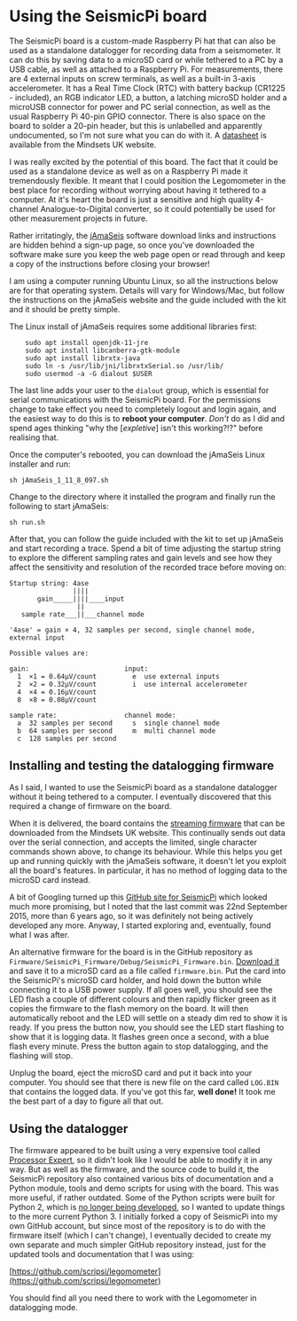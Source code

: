 # Using the SeismicPi board

The SeismicPi board is a custom-made Raspberry Pi hat that can also be used as a standalone datalogger for recording data from a seismometer. It can do this by saving data to a microSD card or while tethered to a PC  by a USB cable, as well as attached to a Raspberry Pi. For measurements, there are 4 external inputs on screw terminals, as well as a built-in 3-axis accelerometer. It has a Real Time Clock (RTC) with battery backup (CR1225 - included), an RGB indicator LED, a button, a latching microSD holder and a microUSB connector for power and PC serial connection, as well as the usual Raspberry Pi 40-pin GPIO connector. There is also space on the board to solder a 20-pin header, but this is unlabelled and apparently undocumented, so I'm not sure what you can do with it. A [datasheet](https://www.mindsetsonline.co.uk/Downloads/SeismicPi_Datasheet_27-10-18.pdf) is available from the Mindsets UK website.

I was really excited by the potential of this board. The fact that it could be used as a standalone device as well as on a Raspberry Pi made it tremendously flexible. It meant that I could position the Legomometer in the best place for recording without worrying about having it tethered to a computer. At it's heart the board is just a sensitive and high quality 4-channel Analogue-to-Digital converter, so it could potentially be used for other measurement projects in future.

Rather irritatingly, the [jAmaSeis](www.iris.edu/hq/jamaseis/) software download links and instructions are hidden behind a sign-up page, so once you've downloaded the software make sure you keep the web page open or read through and keep a copy of the instructions before closing your browser!

I am using a computer running Ubuntu Linux, so all the instructions below are for that operating system. Details will vary for Windows/Mac, but follow the instructions on the jAmaSeis website and the guide included with the kit and it should be pretty simple.

The Linux install of jAmaSeis requires some additional libraries first:

```shell
    sudo apt install openjdk-11-jre
    sudo apt install libcanberra-gtk-module
    sudo apt install librxtx-java
    sudo ln -s /usr/lib/jni/librxtxSerial.so /usr/lib/
    sudo usermod -a -G dialout $USER
```

The last line adds your user to the `dialout` group, which is essential for serial communications with the SeismicPi board. For the permissions change to take effect you need to completely logout and login again, and the easiest way to do this is to **reboot your computer**. *Don't* do as I did and spend ages thinking "why the [*expletive*] isn't this working?!?" before realising that.

Once the computer's rebooted, you can download the jAmaSeis Linux installer and run:

```shell
sh jAmaSeis_1_11_8_097.sh
```

  Change to the directory where it installed the program and finally run the following to start jAmaSeis:

```shell
sh run.sh
```

After that, you can follow the guide included with the kit to set up jAmaSeis and start recording a trace. Spend a bit of time adjusting the startup string to explore the different sampling rates and gain levels and see how they affect the sensitivity and resolution of the recorded trace before moving on:

```text
Startup string: 4ase
                ||||
       gain_____||||____input
                 ||
   sample rate___||___channel mode

'4ase' = gain × 4, 32 samples per second, single channel mode, external input

Possible values are:

gain:                        input:
  1  ×1 = 0.64μV/count         e  use external inputs
  2  ×2 = 0.32μV/count         i  use internal accelerometer
  4  ×4 = 0.16μV/count
  8  ×8 = 0.08μV/count
  
sample rate:                 channel mode:
  a  32 samples per second     s  single channel mode
  b  64 samples per second     m  multi channel mode
  c  128 samples per second
```

## Installing and testing the datalogging firmware

As I said, I wanted to use the SeismicPi board as a standalone datalogger without it being tethered to a computer. I eventually discovered that this required a change of firmware on the board.

When it is delivered, the board contains the [streaming firmware](http://www.mindsetsonline.co.uk/Downloads/SeismicPi_Streaming_Firmware_27-10-18.zip) that can be downloaded from the Mindsets UK website. This continually sends out data over the serial connection, and accepts the limited, single character commands shown above, to change its behaviour. While this helps you get up and running quickly with the jAmaSeis software, it doesn't let you exploit all the board's features. In particular, it has no method of logging data to the microSD card instead.

A bit of Googling turned up this [GitHub site for SeismicPi](https://github.com/SeismicPi/SeismicPi) which looked much more promising, but I noted that the last commit was 22nd September 2015, more than 6 years ago, so it was definitely not being actively developed any more. Anyway, I started exploring and, eventually, found what I was after.

An alternative firmware for the board is in the GitHub repository as `Firmware/SeismicPi_Firmware/Debug/SeismicPi_Firmware.bin`. [Download it](https://github.com/SeismicPi/SeismicPi/blob/master/Firmware/SeismicPi_Firmware/Debug/SeismicPi_Firmware.bin) and save it to a microSD card as a file called `firmware.bin`. Put the card into the SeismicPi's microSD card holder, and hold down the button while connecting it to a USB power supply. If all goes well, you should see the LED flash a couple of different colours and then rapidly flicker green as it copies the firmware to the flash memory on the board. It will then automatically reboot and the LED will settle on a steady dim red to show it is ready. If you press the button now, you should see the LED start flashing to show that it is logging data. It flashes green once a second, with a blue flash every minute. Press the button again to stop datalogging, and the flashing will stop.

Unplug the board, eject the microSD card and put it back into your computer. You should see that there is new file on the card called `LOG.BIN` that contains the logged data. If you've got this far, **well done!** It took me the best part of a day to figure all that out.

## Using the datalogger

The firmware appeared to be built using a very expensive tool called [Processor Expert](https://www.nxp.com/design/software/development-software/processor-expert-software:PEX_DEV_TOOLS), so it didn't look like I would be able to modify it in any way. But as well as the firmware, and the source code to build it, the SeismicPi repository also contained various bits of documentation and a Python module, tools and demo scripts for using with the board. This was more useful, if rather outdated. Some of the Python scripts were built for Python 2, which is [no longer being developed](https://www.python.org/doc/sunset-python-2/), so I wanted to update things to the more current Python 3. I initially forked a copy of SeismicPi into my own GitHub account, but since most of the repository is to do with the firmware itself (which I can't change), I eventually decided to create my own separate and much simpler GitHub repository instead, just for the updated tools and documentation that I was using:

[https://github.com/scripsi/legomometer](https://github.com/scripsi/legomometer)

You should find all you need there to work with the Legomometer in datalogging mode.